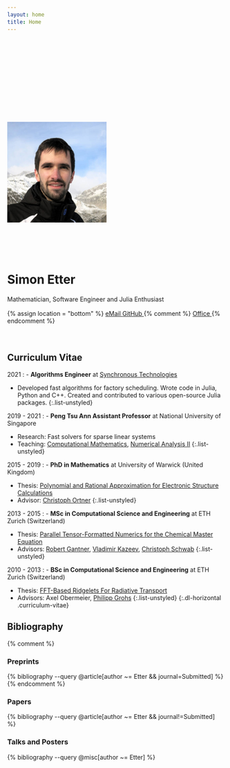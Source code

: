 ```yaml
---
layout: home
title: Home
---
```


<div style="height: 10rem" class="hidden-xs"></div>
<div style="height: 2rem" class="visible-xs-block"></div>

<div class="row" style="margin-bottom: 4rem;">
<div class="col-sm-4">
<img class="img-rounded" style="width:230px;" src="simon.jpg" alt=""/>
</div>
<div class="col-sm-8" markdown="1">

<div style="height: 5rem" class="hidden-xs"></div>
<div style="height: 2rem" class="visible-xs-block"></div>

<h1 style="margin-top: 0rem">Simon Etter</h1>

<p style="line-height: 1.5">
Mathematician, Software Engineer and Julia Enthusiast
</p>

<div class="btn-group">
  {% assign location = "bottom" %}
  <a class="btn btn-default" href="mailto:Simon Etter <{{ site.email | encode_email }}>" data-toggle="tooltip" title="{{ site.email }}" data-placement="{{ location }}">
    <i class="fa fa-envelope"></i>  eMail
  </a>
  <a class="btn btn-default" href="https://github.com/{{ site.github_username }}" data-toggle="tooltip" title="{{ site.github_username }}" data-placement="{{ location }}">
    <i class="fa fa-github-square"></i> GitHub
  </a>
  {% comment %}
  <a class="btn btn-default" href="" data-toggle="tooltip" title="{{ site.office }}" data-placement="{{ location }}">
    <i class="fa fa-users"></i> Office
  </a>
  {% endcomment %}
</div>

</div>
</div>


## Curriculum Vitae

2021
: - **Algorithms Engineer** at [Synchronous Technologies](https://www.synchronous.ai/)
  - Developed fast algorithms for factory scheduling. Wrote code in Julia, Python and C++. Created and contributed to various open-source Julia packages.
  {:.list-unstyled}

2019 - 2021
: - **Peng Tsu Ann Assistant Professor** at National University of Singapore
  - Research: Fast solvers for sparse linear systems
  - Teaching: [Computational Mathematics](https://github.com/ettersi/ComputationalMathematics), [Numerical Analysis II](https://github.com/ettersi/NumericalAnalysisII)
  {:.list-unstyled}

2015 - 2019
: - **PhD in Mathematics** at University of Warwick (United Kingdom)
  - Thesis: [Polynomial and Rational Approximation for Electronic Structure Calculations](pdf/phd.pdf)
  - Advisor: [Christoph Ortner](http://homepages.warwick.ac.uk/staff/C.Ortner)
  {:.list-unstyled}

2013 - 2015
: - **MSc in Computational Science and Engineering** at ETH Zurich (Switzerland)
  - Thesis: [Parallel Tensor-Formatted Numerics for the Chemical Master Equation](pdf/msc.pdf)
  - Advisors: [Robert Gantner](https://www.linkedin.com/in/rngantner), [Vladimir Kazeev](http://web.stanford.edu/~kazeev/), [Christoph Schwab](http://www.sam.math.ethz.ch/~schwab)
  {:.list-unstyled}

2010 - 2013
: - **BSc in Computational Science and Engineering** at ETH Zurich (Switzerland)
  - Thesis: [FFT-Based Ridgelets For Radiative Transport](pdf/bsc.pdf)
  - Advisors: Axel Obermeier, [Philipp Grohs](http://mat.univie.ac.at/~grohs/)
  {:.list-unstyled}
{:.dl-horizontal .curriculum-vitae}


## Bibliography

{% comment %}
### Preprints
{% bibliography --query @article[author ~= Etter && journal=Submitted] %}
{% endcomment %}

### Papers
{% bibliography --query @article[author ~= Etter && journal!=Submitted] %}

### Talks and Posters
{% bibliography --query @misc[author ~= Etter] %}
